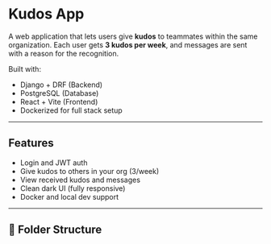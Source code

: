 #  Kudos App

A web application that lets users give **kudos** to teammates within the same organization. Each user gets **3 kudos per week**, and messages are sent with a reason for the recognition.

Built with:

- Django + DRF (Backend)
- PostgreSQL (Database)
- React + Vite (Frontend)
- Dockerized for full stack setup

---

##  Features

- Login and JWT auth
- Give kudos to others in your org (3/week)
- View received kudos and messages
- Clean dark UI (fully responsive)
- Docker and local dev support

---

## 🧰 Folder Structure
